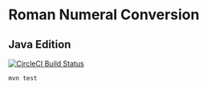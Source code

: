 # Roman Numeral Conversion

## Java Edition

[![CircleCI Build Status](https://circleci.com/gh/glyphrider/roman.java.svg?style=svg)](https://circleci.com/gh/glyphrider/roman.java)

```
mvn test
```
